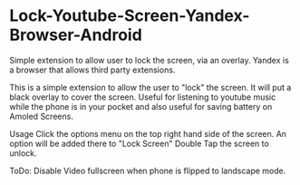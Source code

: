 # Lock-Youtube-Screen-Yandex-Browser-Android

Simple extension to allow user to lock the screen, via an overlay.
Yandex is a browser that allows third party extensions.

This is a simple extension to allow the user to "lock" the screen. It will put a black overlay to cover the screen.
 Useful for listening to youtube music while the phone is in your pocket and also useful for saving battery on Amoled Screens.

Usage
Click the options menu on the top right hand side of the screen. An option will be added there to "Lock Screen"
Double Tap the screen to unlock.

ToDo:
Disable Video fullscreen when phone is flipped to landscape mode.

